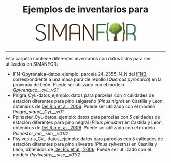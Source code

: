 <h1><center>Ejemplos de inventarios para</center></h1>
<center>
<img src="https://raw.githubusercontent.com/simanfor/web/main/logos/simanfor.png" alt="simanfor" width="350"/>
</center>


---


Esta carpeta contiene diferentes inventarios con datos listos para ser utilizados en SIMANFOR:
*   IFN-Qpyrenaica-datos_ejemplo: parcela 24_2355_N_N del [IFN3](https://www.miteco.gob.es/es/biodiversidad/servicios/banco-datos-naturaleza/informacion-disponible/ifn3.aspx), correspondiente a una masa pura de rebollo (*Quercus pyrenaica*) en la provincia de León. Puede ser utilizado con el modelo *Qpyrenaica__cyl__v01*
*   Pnigra_CyL-datos_ejemplo: datos para parcelas con 4 calidades de estación diferentes para pino salgareño (*Pinus nigra*) en Castilla y León, obtenidos de [Del Río et al., 2006](https://www.researchgate.net/publication/265520003_Manual_de_gestion_para_masas_procedentes_de_repoblacion_de_Pinus_pinaster_Ait_Pinus_sylvestris_L_y_Pinus_nigra_Arn_en_Castilla_y_Leon). Puede ser utilizado con el modelo *Pnigra_stand__CyL__v01*
*   Ppinaster_CyL-datos_ejemplo: datos para parcelas con 5 calidades de estación diferentes para pino negral (*Pinus pinaster*) en Castilla y León, obtenidos de [Del Río et al., 2006](https://www.researchgate.net/publication/265520003_Manual_de_gestion_para_masas_procedentes_de_repoblacion_de_Pinus_pinaster_Ait_Pinus_sylvestris_L_y_Pinus_nigra_Arn_en_Castilla_y_Leon). Puede ser utilizado con el modelo *Ppinaster_me__sim__v01/2*
*   Psylvestris_CyL-datos_ejemplo: datos para parcelas con 5 calidades de estación diferentes para pino silvestre (*Pinus sylvestris*) en Castilla y León, obtenidos de [Del Río et al., 2006](https://www.researchgate.net/publication/265520003_Manual_de_gestion_para_masas_procedentes_de_repoblacion_de_Pinus_pinaster_Ait_Pinus_sylvestris_L_y_Pinus_nigra_Arn_en_Castilla_y_Leon). Puede ser utilizado con el modelo *Psylvestris__sisc__v01/2*



